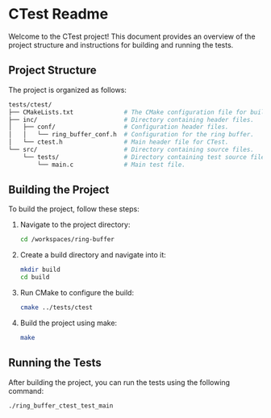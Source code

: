 # CTest Readme

Welcome to the CTest project! This document provides an overview of the project structure and instructions for building and running the tests.

## Project Structure

The project is organized as follows:

```bash
tests/ctest/        
├── CMakeLists.txt              # The CMake configuration file for building the project.
├── inc/                        # Directory containing header files.
│   ├── conf/                   # Configuration header files.
│   │   └── ring_buffer_conf.h  # Configuration for the ring buffer.
│   └── ctest.h                 # Main header file for CTest.
└── src/                        # Directory containing source files.
    └── tests/                  # Directory containing test source files.
        └── main.c              # Main test file.
```

## Building the Project

To build the project, follow these steps:

1. Navigate to the project directory:
   ```bash
   cd /workspaces/ring-buffer
   ```

2. Create a build directory and navigate into it:
   ```bash
   mkdir build
   cd build
   ```

3. Run CMake to configure the build:
   ```bash
   cmake ../tests/ctest
   ```

4. Build the project using make:
   ```bash
   make
   ```

## Running the Tests

After building the project, you can run the tests using the following command:
```bash
./ring_buffer_ctest_test_main
```